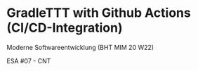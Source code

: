 # GradleTTT with Github Actions (CI/CD-Integration)

Moderne Softwareentwicklung (BHT MIM 20 W22)

ESA #07 - CNT
